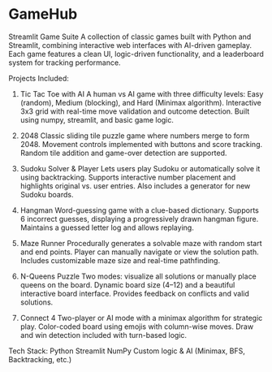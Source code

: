 # GameHub
Streamlit Game Suite
A collection of classic games built with Python and Streamlit, combining interactive web interfaces with AI-driven gameplay. Each game features a clean UI, logic-driven functionality, and a leaderboard system for tracking performance.

 Projects Included:
1.  Tic Tac Toe with AI
A human vs AI game with three difficulty levels: Easy (random), Medium (blocking), and Hard (Minimax algorithm).
Interactive 3x3 grid with real-time move validation and outcome detection.
Built using numpy, streamlit, and basic game logic.

2. 2048
Classic sliding tile puzzle game where numbers merge to form 2048.
Movement controls implemented with buttons and score tracking.
Random tile addition and game-over detection are supported.

3. Sudoku Solver & Player
Lets users play Sudoku or automatically solve it using backtracking.
Supports interactive number placement and highlights original vs. user entries.
Also includes a generator for new Sudoku boards.

4. Hangman
Word-guessing game with a clue-based dictionary.
Supports 6 incorrect guesses, displaying a progressively drawn hangman figure.
Maintains a guessed letter log and allows replaying.

5. Maze Runner
Procedurally generates a solvable maze with random start and end points.
Player can manually navigate or view the solution path.
Includes customizable maze size and real-time pathfinding.

6. N-Queens Puzzle
Two modes: visualize all solutions or manually place queens on the board.
Dynamic board size (4–12) and a beautiful interactive board interface.
Provides feedback on conflicts and valid solutions.

7. Connect 4
Two-player or AI mode with a minimax algorithm for strategic play.
Color-coded board using emojis with column-wise moves.
Draw and win detection included with turn-based logic.

Tech Stack:
Python
Streamlit
NumPy
Custom logic & AI (Minimax, BFS, Backtracking, etc.)
